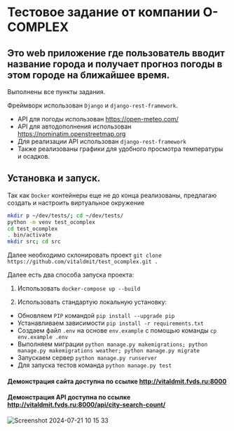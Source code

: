 # Тестовое задание от компании O-COMPLEX

## Это web приложение где пользователь вводит название города и получает прогноз погоды в этом городе на ближайшее время.

Выполнены все пункты задания.

Фреймворк использован `Django` и `django-rest-framework`.
- АPI для погоды использован https://open-meteo.com/
- API для автодополнения использован https://nominatim.openstreetmap.org
- Для реализации API использован `django-rest-framework`
- Также реализованы графики для удобного просмотра температуры и осадков.

## Установка и запуск.
Так как `Docker` контейнеры еще не до конца реализованы, предлагаю создать и настроить виртуальное окружение 
```bash
mkdir p ~/dev/tests/; cd ~/dev/tests/
python -m venv test_ocomplex
cd test_ocomplex
. bin/activate
mkdir src; cd src
```
Далее необходимо склонировать проект `git clone https://github.com/vitaldmit/test_ocomplex.git .`

Далее есть два способа запуска проекта:

1. Использовать `docker-compose up --build`

2. Использовать стандартую локальную установку:
- Обновляем `PIP` командой `pip install --upgrade pip`
- Устанавливаем зависимости `pip install -r requirements.txt`
- Создаем файл `.env` на основе `env.example` с помощью команды `cp env.example .env`
- Выполняем миграции `python manage.py makemigrations; python manage.py makemigrations weather; python manage.py migrate`
- Запускаем сервер `python manage.py runserver`
- Для запуска тестов команда `python manage.py test`


#### Демонстрация сайта доступна по ссылке http://vitaldmit.fvds.ru:8000
#### Демонстрация API доступна по ссылке http://vitaldmit.fvds.ru:8000/api/city-search-count/

![Screenshot 2024-07-21 10 15 33](https://github.com/user-attachments/assets/5f80c511-5ba0-4296-894e-9ce7f0035fb9)

